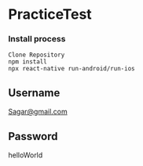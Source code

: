 # PracticeTest

### Install process
```
Clone Repository 
npm install 
npx react-native run-android/run-ios
```


## Username
Sagar@gmail.com
## Password
helloWorld
